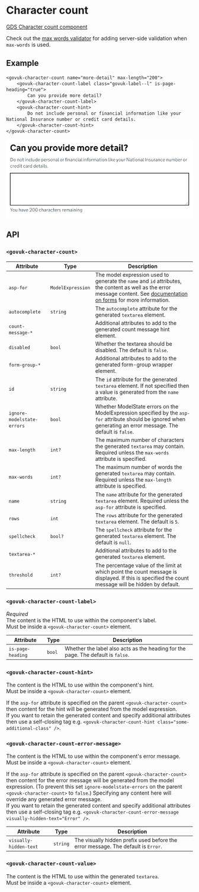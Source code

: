 # Character count

[GDS Character count component](https://design-system.service.gov.uk/components/character-count/)

Check out the [max words validator](../validation/maxwords.md) for adding server-side validation when `max-words` is used.

## Example

```razor
<govuk-character-count name="more-detail" max-length="200">
    <govuk-character-count-label class="govuk-label--l" is-page-heading="true">
        Can you provide more detail?
    </govuk-character-count-label>
    <govuk-character-count-hint>
        Do not include personal or financial information like your National Insurance number or credit card details.
    </govuk-character-count-hint>
</govuk-character-count>
```

![Character count](../images/character-count.png)


## API

### `<govuk-character-count>`

| Attribute | Type | Description |
| --- | --- | --- |
| `asp-for` | `ModelExpression` | The model expression used to generate the `name` and `id` attributes, the content as well as the error message content. See [documentation on forms](forms.md) for more information. |
| `autocomplete` | `string` | The `autocomplete` attribute for the generated `textarea` element. |
| `count-message-*` | | Additional attributes to add to the generated count message hint element. |
| `disabled` | `bool` | Whether the textarea should be disabled. The default is `false`. |
| `form-group-*` | | Additional attributes to add to the generated form-group wrapper element. |
| `id` | `string` | The `id` attribute for the generated `textarea` element. If not specified then a value is generated from the `name` attribute. |
| `ignore-modelstate-errors` | `bool` | Whether ModelState errors on the ModelExpression specified by the `asp-for` attribute should be ignored when generating an error message. The default is `false`. |
| `max-length` | `int?` | The maximum number of characters the generated `textarea` may contain. Required unless the `max-words` attribute is specified. |
| `max-words` | `int?` | The maximum number of words the generated `textarea` may contain. Required unless the `max-length` attribute is specified. |
| `name` | `string` | The `name` attribute for the generated `textarea` element. Required unless the `asp-for` attribute is specified. |
| `rows` | `int` | The `rows` attribute for the generated `textarea` element. The default is `5`. |
| `spellcheck` | `bool?` | The `spellcheck` attribute for the generated `textarea` element. The default is `null`. |
| `textarea-*` | | Additional attributes to add to the generated `textarea` element. |
| `threshold` | `int?` | The percentage value of the limit at which point the count message is displayed. If this is specified the count message will be hidden by default. |

### `<govuk-character-count-label>`

*Required*\
The content is the HTML to use within the component's label.\
Must be inside a `<govuk-character-count>` element.

| Attribute | Type | Description |
| --- | --- | --- |
| `is-page-heading` | `bool` | Whether the label also acts as the heading for the page. The default is `false`. |

### `<govuk-character-count-hint>`

The content is the HTML to use within the component's hint.\
Must be inside a `<govuk-character-count>` element.

If the `asp-for` attribute is specified on the parent `<govuk-character-count>` then content for the hint will be generated from the model expression.\
If you want to retain the generated content and specify additional attributes then use a self-closing tag e.g.
`<govuk-character-count-hint class="some-additional-class" />`.

### `<govuk-character-count-error-message>`

The content is the HTML to use within the component's error message.\
Must be inside a `<govuk-character-count>` element.

If the `asp-for` attribute is specified on the parent `<govuk-character-count>` then content for the error message will be generated from the model expression.
(To prevent this set `ignore-modelstate-errors` on the parent `<govuk-character-count>` to `false`.) Specifying any content here will override any generated error message.\
If you want to retain the generated content and specify additional attributes then use a self-closing tag e.g.
`<govuk-character-count-error-message visually-hidden-text="Error" />`.

| Attribute | Type | Description |
| --- | --- | --- |
| `visually-hidden-text` | `string` | The visually hidden prefix used before the error message. The default is `Error`. |

### `<govuk-character-count-value>`

The content is the HTML to use within the generated `textarea`.\
Must be inside a `<govuk-character-count>` element.
